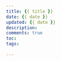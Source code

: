 ```yaml
---
title: {{ title }}
date: {{ date }}
updated: {{ date }}
description: 
comments: true
toc:
tags:
 
---
```

